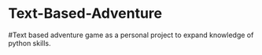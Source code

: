 # Text-Based-Adventure
#Text based adventure game as a personal project to expand knowledge of python skills.
